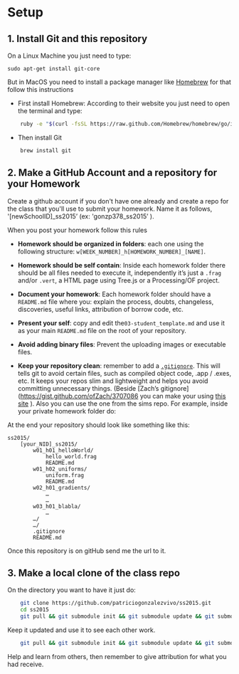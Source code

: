 # Setup

## 1. Install Git and this repository

On a Linux Machine you just need to type:

	sudo apt-get install git-core

But in MacOS you need to install a package manager like [Homebrew](http://brew.sh/) for that follow this instructions

* First install Homebrew: According to their website you just need to open the terminal and type:

```bash
	ruby -e "$(curl -fsSL https://raw.github.com/Homebrew/homebrew/go/install)"
```

* Then install Git

```bash
	brew install git
```

## 2. Make a GitHub Account and a repository for your Homework

Create a github account if you don't have one already and create a repo for the class that you'll use to submit your homework.  Name it as follows, '[newSchoolID]_ss2015’ (ex: 'gonzp378_ss2015’ ). 

When you post your homework follow this rules

* **Homework should be organized in folders**: each one using the following structure: ```w[WEEK_NUMBER]_h[HOMEWORK_NUMBER]_[NAME]```.

* **Homework should be self contain**: Inside each homework folder there should be all files needed to execute it, independently it’s just a ```.frag``` and/or ```.vert```, a HTML page using Tree.js or a Processing/OF project.

* **Document your homework**: Each homework folder should have a ```README.md``` file where you: explain the process, doubts, changeless, discoveries, useful links, attribution of borrow code, etc.

* **Present your self**: copy and edit the```03-student_template.md``` and use it as your main ```README.md``` file on the root of your repository.

* **Avoid adding binary files**: Prevent the uploading images or executable files.

* **Keep your repository clean**: remember to add a [```.gitignore```](https://gist.github.com/ofZach/3707086). This will tells git to avoid certain files, such as compiled object code, .app / .exes, etc. It keeps your repos slim and lightweight and helps you avoid committing unnecessary things. (Beside [Zach’s gitignore](https://gist.github.com/ofZach/3707086 you can make your using [this site](http://www.gitignore.io/) ). Also you can use the one from the sims repo. For example, inside your private homework folder do:

At the end your repository should look like something like this:

```
ss2015/
	[your_NID]_ss2015/
		w01_h01_helloWorld/
			hello_world.frag
			README.md
		w01_h02_uniforms/
			uniform.frag
			README.md
		w02_h01_gradients/ 
			…
			…
		w03_h01_blabla/ 
			…
		…/
		…/
		.gitignore
		README.md
 ```

Once this repository is on gitHub send me the url to it.

## 3. Make a local clone of the class repo

On the directory you want to have it just do:

```bash
	git clone https://github.com/patriciogonzalezvivo/ss2015.git
	cd ss2015
	git pull && git submodule init && git submodule update && git submodule status
```

Keep it updated and use it to see each other work.

```bash
	git pull && git submodule init && git submodule update && git submodule status
```

Help and learn from others, then remember to give attribution for what you had receive.
 